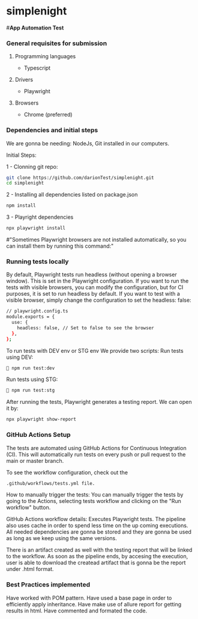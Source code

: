 # simplenight

#**App Automation Test**

### General requisites for submission

1. Programming languages
   - Typescript

2. Drivers
   - Playwright

3. Browsers
	- Chrome (preferred)

### Dependencies and initial steps
We are gonna be needing:
NodeJs, Git installed in our computers.

Initial Steps:

1 - Clonning git repo:
```sh
git clone https://github.com/darionTest/simplenight.git
cd simplenight
```

2 - Installing all dependencies listed on package.json
```sh
npm install
```

3 - Playright dependencies
```sh
npx playwright install
```
#"Sometimes Playwright browsers are not installed automatically, so you can install them by running this command:"


### Running tests locally
By default, Playwright tests run headless (without opening a browser window). This is set in the Playwright configuration. If you want to run the tests with visible browsers, you can modify the configuration, but for CI purposes, it is set to run headless by default.
If you want to test with a visible browser, simply change the configuration to set the headless: false:

```sh
// playwright.config.ts
module.exports = {
  use: {
    headless: false, // Set to false to see the browser
  },
};
```

To run tests with DEV env or STG env
We provide two scripts:
Run tests using DEV:
```sh
 npm run test:dev     
```

Run tests using STG:
```sh
 npm run test:stg     
```

After running the tests, Playwright generates a testing report. 
We can open it by:
```sh
npx playwright show-report
```

### GitHub Actions Setup
The tests are automated using GitHub Actions for Continuous Integration (CI). This will automatically run tests on every push or pull request to the main or master branch.

To see the workflow configuration, check out the 
```sh
.github/workflows/tests.yml file.
```

How to manually trigger the tests:
You can manually trigger the tests by going to the Actions, selecting tests workflow and clicking on the "Run workflow" button.

GitHub Actions workflow details:
Executes Playwright tests.
The pipeline also uses cache in order to spend less time on the up coming executions. All needed dependencies are gonna be stored
and they are gonna be used as long as we keep using the same versions.

There is an artifact created as well with the testing report that will be linked to the workflow.
As soon as the pipeline ends, by accesing the execution, user is able to download the createad artifact 
that is gonna be the report under .html format.

### Best Practices implemented
Have worked with POM pattern.
Have used a base page in order to efficiently apply inheritance.
Have make use of allure report for getting results in html.
Have commented and formated the code.
